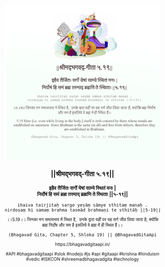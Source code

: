 <img src="../../asset/BG_5_19.png"/>
<center><h2>||श्रीमद्‍भगवद्‍-गीता ५.१९||</h2>
<h3>इहैव तैर्जितः सर्गो येषां साम्ये स्थितं मनः |<br/>निर्दोषं हि समं ब्रह्म तस्माद् ब्रह्मणि ते स्थिताः ||५-१९||</h3>
<pre>ihaiva tairjitaḥ sargo yeṣāṃ sāmye sthitaṃ manaḥ .<br/>nirdoṣaṃ hi samaṃ brahma tasmād brahmaṇi te sthitāḥ ||5-19||</pre>
<p>।।5.19।। जिनका मन समत्वभाव में स्थित है,  उनके द्वारा यहीं पर यह सर्ग जीत लिया जाता है; क्योंकि ब्रह्म निर्दोष और सम है इसलिये वे ब्रह्म में ही स्थित हैं।।</p>
<pre>(Bhagavad Gita, Chapter 5, Shloka 19) || @BhagavadGitaApi</pre><p>https://bhagavadgitaapi.in/</p><p>#API #bhagavadgitaapi #slok #nodejs #js #api #gitaapi #krishna #hinduism #vedic #ISKCON #shreemadbhagavadgita #technology</p></center>